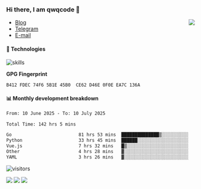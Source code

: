 <!--![](https://user-images.githubusercontent.com/22412567/89914023-fb3a6e80-dc26-11ea-82ba-5ed80e2ffb69.jpg)-->

### Hi there, I am qwqcode 👋

<img src="https://github-readme-stats.mrdulin.vercel.app/api?username=qwqcode&count_private=true&show_icons=true&hide_border=true&icon_color=586069&title_color=0366d6" align="right">

- [Blog](https://qwqaq.com/)
- [Telegram](https://t.me/qwqcode)
- [E-mail](mailto:qwqcode@gmail.com)

#### 🔧 Technologies

![skills](https://skillicons.dev/icons?i=go,ts,cs,js,java,php,py,regex,docker,git,svelte,sass,vue,nuxtjs,webpack,vite,laravel,electron,redis,vscode,visualstudio,idea,androidstudio,figma,ai,ps,pr,powershell,vim,bash&theme=light)

**GPG Fingerprint**

```
B412 FDEC 74F6 5B1E 45B0  CE62 D46E 0F0E EA7C 136A
```

#### 📊 Monthly development breakdown

<!--START_SECTION:waka-->

```txt
From: 10 June 2025 - To: 10 July 2025

Total Time: 142 hrs 5 mins

Go                         81 hrs 53 mins  ██████████████▒░░░░░░░░░░   57.63 %
Python                     33 hrs 45 mins  ██████░░░░░░░░░░░░░░░░░░░   23.76 %
Vue.js                     7 hrs 32 mins   █▒░░░░░░░░░░░░░░░░░░░░░░░   05.30 %
Other                      4 hrs 28 mins   ▓░░░░░░░░░░░░░░░░░░░░░░░░   03.15 %
YAML                       3 hrs 26 mins   ▓░░░░░░░░░░░░░░░░░░░░░░░░   02.42 %
```

<!--END_SECTION:waka-->

![visitors](https://visitor-badge.laobi.icu/badge?page_id=qwqcode.visitor-badge)

<p>
  <img src="https://api.githubtrends.io/user/svg/qwqcode/langs?time_range=one_year&theme=classic" />
  <img src="https://api.githubtrends.io/user/svg/qwqcode/repos?time_range=one_year&theme=classic" />
  <img src="https://github-readme-stats.vercel.app/api/top-langs?username=qwqcode&show_icons=true&locale=en&layout=compact&hide=html&langs_count=20" />
</p>
